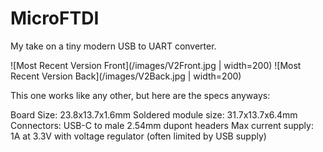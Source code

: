 # MicroFTDI
My take on a tiny modern USB to UART converter.


![Most Recent Version Front](/images/V2Front.jpg | width=200)
![Most Recent Version Back](/images/V2Back.jpg | width=200)

This one works like any other, but here are the specs anyways:

Board Size: 23.8x13.7x1.6mm
Soldered module size: 31.7x13.7x6.4mm
Connectors: USB-C to male 2.54mm dupont headers
Max current supply: 1A at 3.3V with voltage regulator (often limited by USB supply)
